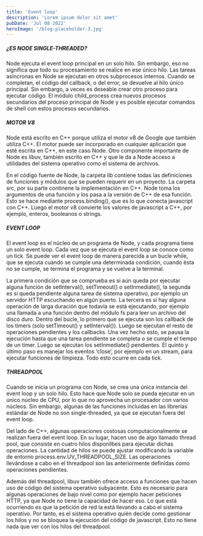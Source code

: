 ```yaml
---
title: 'Event loop'
description: 'Lorem ipsum dolor sit amet'
pubDate: 'Jul 08 2022'
heroImage: '/blog-placeholder-3.jpg'
---
```








##### ¿ES NODE SINGLE-THREADED?
Node ejecuta el event loop principal en un solo hilo. Sin embargo, eso no significa que todo su procesamiento se realice en ese único hilo. Las tareas asíncronas en Node se ejecutan en otros subprocesos internos. Cuando se completan, el código del callback, o del error, se devuelve al hilo único principal. Sin embargo, a veces es deseable crear otro proceso para ejecutar código. El módulo child_process crea nuevos procesos secundarios del proceso principal de Node y es posible ejecutar comandos de shell con estos procesos secundarios.

##### MOTOR V8
Node está escrito en C++ porque utiliza el motor v8 de Google que también utiliza C++. El motor puede ser incorporado en cualquier aplicación que esté escrita en C++, en este caso Node. Otro componente importante de Node es libuv, también escrito en C++ y que le da a Node acceso a utilidades del sistema operativo como el sistema de archivos.

En el código fuente de Node, la carpeta lib contiene todas las definiciones de funciones y módulos que se pueden requerir en un proyecto. La carpeta src, por su parte continene la implementación en C++. Node toma los argumentos de una función y los pasa a la versión de C++ de esa función. Esto se hace mediante process.binding(), que es lo que conecta javascript con C++. Luego el motor v8 convierte los valores de javascript a C++, por ejemplo, enteros, booleanos o strings.


##### EVENT LOOP
El event loop es el núcleo de un programa de Node, y cada programa tiene un solo event loop. Cada vez que se ejecuta el event loop se conoce como un tick. Se puede ver el event loop de manera parecida a un bucle while, que se ejecuta cuando se cumple una determinada condición, cuando ésta no se cumple, se termina el programa y se vuelve a la terminal.

La primera condición que se comprueba es si aún queda por ejecutar alguna función de setInterval(), setTimeout() o setInmediate(), la segunda es si queda pendiente alguna tarea de sistema operativo, por ejemplo un servidor HTTP escuchando en algún puerto. La tercera es si hay alguna operación de larga duración que todavía se está ejecutando, por ejemplo una llamada a una función dentro del módulo fs para leer un archivo del disco duro. Dentro del bucle, lo primero que se ejecuta son los callback de los timers (solo setTimeout() y setInterval()). Luego se ejecutan el resto de operaciones pendientes y los callbacks. Una vez hecho esto, se pausa la ejecución hasta que una tarea pendiente se completa o se cumple el tiempo de un timer. Luego se ejecutan los setInmediate() pendientes. El quinto y último paso es manejar los eventos ‘close’, por ejemplo en un stream, para ejecutar funciones de limpieza. Todo esto ocurre en cada tick.


##### THREADPOOL
Cuando se inicia un programa con Node, se crea una única instancia del event loop y un solo hilo. Esto hace que Node solo se pueda ejecutar en un único núcleo de CPU, por lo que no aprovecha un procesador con varios núcleos. Sin embargo, algunas de las funciones incluidas en las librerías estándar de Node no son single-threaded, ya que se ejecutan fuera del event loop.

Del lado de C++, algunas operaciones costosas computacionalmente se realizan fuera del event loop. En su lugar, hacen uso de algo llamado thread pool, que consiste en cuatro hilos disponilbes para ejecutar dichas operaciones. La cantidad de hilos se puede ajustar modificando la variable de entorno process.env.UV_THREADPOOL_SIZE. Las operaciones llevándose a cabo en el threadpool son las anteriormente definidas como operaciones pendientes.

Además del threadpool, libuv también ofrece acceso a funciones que hacen uso de código del sistema operativo subyacente. Esto es necesario para algunas operaciones de bajo nivel como por ejemplo hacer peticiones HTTP, ya que Node no tiene la capacidad de hacer eso. Lo que está ocurriendo es que la petición de red la está llevando a cabo el sistema operativo. Por tanto, es el sistema operativo quién decide como gestionar los hilos y no se bloquea la ejecución del código de javascript. Esto no tiene nada que ver con los hilos del threadpool.